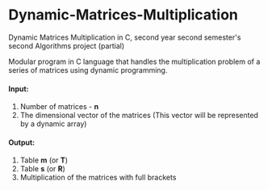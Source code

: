 # Dynamic-Matrices-Multiplication
Dynamic Matrices Multiplication in C, second year second semester's second Algorithms project (partial)

Modular program in C language that handles the multiplication problem of a series of matrices using dynamic programming.  

#### Input:
1) Number of matrices - **n**
2) The dimensional vector of the matrices (This vector will be represented by a dynamic array)

#### Output:
1) Table **m** (or **T**)
2) Table **s** (or **R**)
3) Multiplication of the matrices with full brackets
